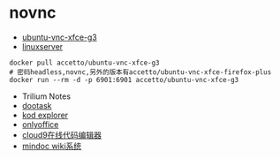 # novnc

* [ubuntu-vnc-xfce-g3](https://github.com/accetto/ubuntu-vnc-xfce-g3)
* [linuxserver](https://fleet.linuxserver.io/?key=10:linuxserver)

```shell
docker pull accetto/ubuntu-vnc-xfce-g3
# 密码headless,novnc,另外的版本有accetto/ubuntu-vnc-xfce-firefox-plus
docker run --rm -d -p 6901:6901 accetto/ubuntu-vnc-xfce-g3
```

* Trilium Notes
* [dootask](https://www.github.com/kuaifan/dootask)
* [kod explorer](https://github.com/kalcaddle/kodbox)
* [onlyoffice](https://hub.docker.com/r/onlyoffice/documentserver)
* [cloud9在线代码编辑器](https://hub.docker.com/r/linuxserver/cloud9)
* [mindoc wiki系统](https://github.com/mindoc-org/mindoc)
